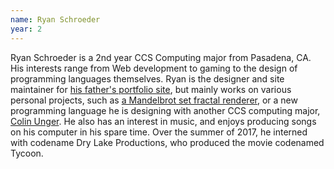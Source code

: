 ```yaml
---
name: Ryan Schroeder
year: 2
---
```


Ryan Schroeder is a 2nd year CCS Computing major from Pasadena, CA.  His
interests range from Web development to gaming to the design of programming
languages themselves.  Ryan is the designer and site maintainer for
[his father's portfolio site](http://nathanschroeder.net), but mainly works on
various personal projects, such as
[a Mandelbrot set fractal renderer](https://goo.gl/photos/LbJZt4LD6dGedYmP8), or
a new programming language he is designing with another CCS computing major,
[Colin Unger](/students/unger_colin/).  He also has an interest in music, and
enjoys producing songs on his computer in his spare time.  Over the summer of
2017, he interned with codename Dry Lake Productions, who produced the movie
codenamed Tycoon.
<!--   ========  NOTE TO SELF: Update this once the movie is out  ========   -->
